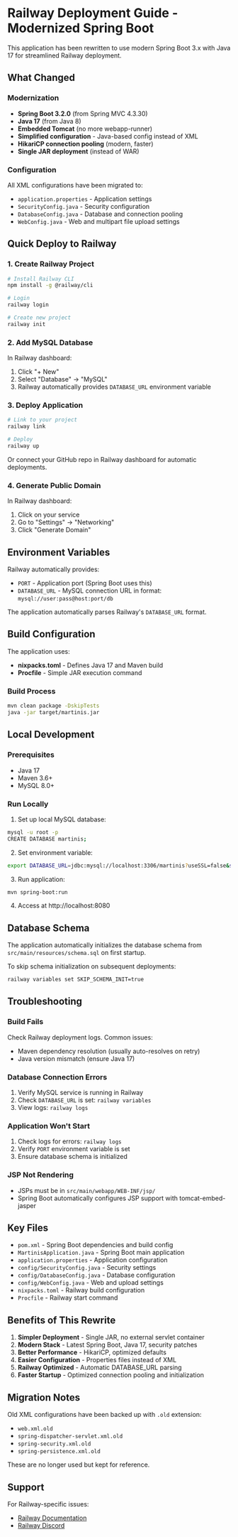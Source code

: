 # Railway Deployment Guide - Modernized Spring Boot

This application has been rewritten to use modern Spring Boot 3.x with Java 17 for streamlined Railway deployment.

## What Changed

### Modernization
- **Spring Boot 3.2.0** (from Spring MVC 4.3.30)
- **Java 17** (from Java 8)
- **Embedded Tomcat** (no more webapp-runner)
- **Simplified configuration** - Java-based config instead of XML
- **HikariCP connection pooling** (modern, faster)
- **Single JAR deployment** (instead of WAR)

### Configuration
All XML configurations have been migrated to:
- `application.properties` - Application settings
- `SecurityConfig.java` - Security configuration
- `DatabaseConfig.java` - Database and connection pooling
- `WebConfig.java` - Web and multipart file upload settings

## Quick Deploy to Railway

### 1. Create Railway Project

```bash
# Install Railway CLI
npm install -g @railway/cli

# Login
railway login

# Create new project
railway init
```

### 2. Add MySQL Database

In Railway dashboard:
1. Click "+ New"
2. Select "Database" → "MySQL"
3. Railway automatically provides `DATABASE_URL` environment variable

### 3. Deploy Application

```bash
# Link to your project
railway link

# Deploy
railway up
```

Or connect your GitHub repo in Railway dashboard for automatic deployments.

### 4. Generate Public Domain

In Railway dashboard:
1. Click on your service
2. Go to "Settings" → "Networking"
3. Click "Generate Domain"

## Environment Variables

Railway automatically provides:
- `PORT` - Application port (Spring Boot uses this)
- `DATABASE_URL` - MySQL connection URL in format: `mysql://user:pass@host:port/db`

The application automatically parses Railway's `DATABASE_URL` format.

## Build Configuration

The application uses:
- **nixpacks.toml** - Defines Java 17 and Maven build
- **Procfile** - Simple JAR execution command

### Build Process
```bash
mvn clean package -DskipTests
java -jar target/martinis.jar
```

## Local Development

### Prerequisites
- Java 17
- Maven 3.6+
- MySQL 8.0+

### Run Locally

1. Set up local MySQL database:
```bash
mysql -u root -p
CREATE DATABASE martinis;
```

2. Set environment variable:
```bash
export DATABASE_URL=jdbc:mysql://localhost:3306/martinis?useSSL=false&serverTimezone=UTC
```

3. Run application:
```bash
mvn spring-boot:run
```

4. Access at http://localhost:8080

## Database Schema

The application automatically initializes the database schema from `src/main/resources/schema.sql` on first startup.

To skip schema initialization on subsequent deployments:
```bash
railway variables set SKIP_SCHEMA_INIT=true
```

## Troubleshooting

### Build Fails
Check Railway deployment logs. Common issues:
- Maven dependency resolution (usually auto-resolves on retry)
- Java version mismatch (ensure Java 17)

### Database Connection Errors
1. Verify MySQL service is running in Railway
2. Check `DATABASE_URL` is set: `railway variables`
3. View logs: `railway logs`

### Application Won't Start
1. Check logs for errors: `railway logs`
2. Verify `PORT` environment variable is set
3. Ensure database schema is initialized

### JSP Not Rendering
- JSPs must be in `src/main/webapp/WEB-INF/jsp/`
- Spring Boot automatically configures JSP support with tomcat-embed-jasper

## Key Files

- `pom.xml` - Spring Boot dependencies and build config
- `MartinisApplication.java` - Spring Boot main application
- `application.properties` - Application configuration
- `config/SecurityConfig.java` - Security settings
- `config/DatabaseConfig.java` - Database configuration
- `config/WebConfig.java` - Web and upload settings
- `nixpacks.toml` - Railway build configuration
- `Procfile` - Railway start command

## Benefits of This Rewrite

1. **Simpler Deployment** - Single JAR, no external servlet container
2. **Modern Stack** - Latest Spring Boot, Java 17, security patches
3. **Better Performance** - HikariCP, optimized defaults
4. **Easier Configuration** - Properties files instead of XML
5. **Railway Optimized** - Automatic DATABASE_URL parsing
6. **Faster Startup** - Optimized connection pooling and initialization

## Migration Notes

Old XML configurations have been backed up with `.old` extension:
- `web.xml.old`
- `spring-dispatcher-servlet.xml.old`
- `spring-security.xml.old`
- `spring-persistence.xml.old`

These are no longer used but kept for reference.

## Support

For Railway-specific issues:
- [Railway Documentation](https://docs.railway.app/)
- [Railway Discord](https://discord.gg/railway)
